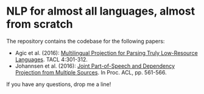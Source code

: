 # NLP for almost all languages, almost from scratch

The repository contains the codebase for the following papers:
- Agic et al. (2016): [Multilingual Projection for Parsing Truly Low-Resource Languages](https://aclanthology.org/Q16-1022/). TACL 4:301-312.
- Johannsen et al. (2016): [Joint Part-of-Speech and Dependency Projection from Multiple Sources](https://aclanthology.org/P16-2091/). In Proc. ACL, pp. 561-566.

If you have any questions, drop me a line!
